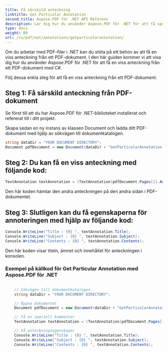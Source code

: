 ```yaml
---
title: Få särskild anteckning
linktitle: Get Particular Annotation
second_title: Aspose.PDF för .NET API Referens
description: Lär dig hur du använder Aspose.PDF för .NET för att få speciell anteckning i ett PDF-dokument med denna steg-för-steg-guide.
type: docs
weight: 80
url: /ru/pdf/net/annotations/getparticularannotation/
---
```

Om du arbetar med PDF-filer i .NET kan du stöta på ett behov av att få en viss anteckning från ett PDF-dokument. I den här guiden kommer vi att visa dig hur du använder Aspose.PDF för .NET för att få en viss anteckning från ett PDF-dokument med C#.

Följ dessa enkla steg för att få en viss anteckning från ett PDF-dokument:

## Steg 1: Få särskild anteckning från PDF-dokument

Se först till att du har Aspose.PDF för .NET-biblioteket installerat och refererat till i ditt projekt.

Skapa sedan en ny instans av klassen Document och ladda ditt PDF-dokument med hjälp av sökvägen till dokumentkatalogen.

```csharp
string dataDir = "YOUR DOCUMENT DIRECTORY";
Document pdfDocument = new Document(dataDir + "GetParticularAnnotation.pdf");
```

## Steg 2: Du kan få en viss anteckning med följande kod:

```csharp
TextAnnotation textAnnotation = (TextAnnotation)pdfDocument.Pages[1].Annotations[1];
```

Den här koden hämtar den andra anteckningen på den andra sidan i PDF-dokumentet.

## Steg 3: Slutligen kan du få egenskaperna för annoteringen med hjälp av följande kod:

```csharp
Console.WriteLine("Title : {0} ", textAnnotation.Title);
Console.WriteLine("Subject : {0} ", textAnnotation.Subject);
Console.WriteLine("Contents : {0} ", textAnnotation.Contents);
```

Den här koden visar titeln, ämnet och innehållet för anteckningen i konsolen.


### Exempel på källkod för Get Particular Annotation med Aspose.PDF för .NET

```csharp

	// Sökvägen till dokumentkatalogen.
	string dataDir = "YOUR DOCUMENT DIRECTORY";

	// Öppna dokumentet
	Document pdfDocument = new Document(dataDir + "GetParticularAnnotation.pdf");

	// Få en speciell kommentar
	TextAnnotation textAnnotation = (TextAnnotation)pdfDocument.Pages[1].Annotations[1];

	// Få anteckningsegenskaper
	Console.WriteLine("Title : {0} ", textAnnotation.Title);
	Console.WriteLine("Subject : {0} ", textAnnotation.Subject);
	Console.WriteLine("Contents : {0} ", textAnnotation.Contents);

```

